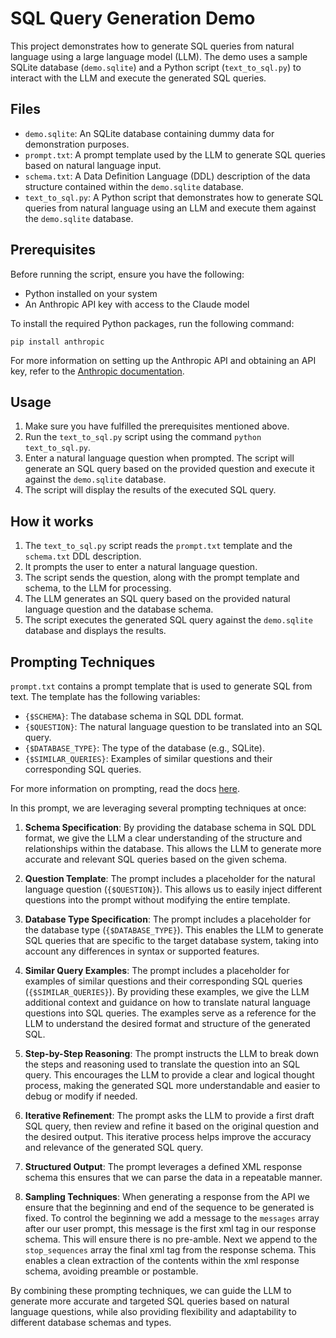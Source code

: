 # SQL Query Generation Demo

This project demonstrates how to generate SQL queries from natural language using a large language model (LLM). The demo uses a sample SQLite database (`demo.sqlite`) and a Python script (`text_to_sql.py`) to interact with the LLM and execute the generated SQL queries.

## Files

- `demo.sqlite`: An SQLite database containing dummy data for demonstration purposes. <br/>
- `prompt.txt`: A prompt template used by the LLM to generate SQL queries based on natural language input. <br/>
- `schema.txt`: A Data Definition Language (DDL) description of the data structure contained within the `demo.sqlite` database. <br/>
- `text_to_sql.py`: A Python script that demonstrates how to generate SQL queries from natural language using an LLM and execute them against the `demo.sqlite` database. <br/>

## Prerequisites

Before running the script, ensure you have the following:

- Python installed on your system
- An Anthropic API key with access to the Claude model

To install the required Python packages, run the following command:

```
pip install anthropic
```

For more information on setting up the Anthropic API and obtaining an API key, refer to the [Anthropic documentation](https://docs.anthropic.com/claude/reference/claude-on-amazon-bedrock).

## Usage

1. Make sure you have fulfilled the prerequisites mentioned above.
2. Run the `text_to_sql.py` script using the command `python text_to_sql.py`.
3. Enter a natural language question when prompted. The script will generate an SQL query based on the provided question and execute it against the `demo.sqlite` database.
4. The script will display the results of the executed SQL query.

## How it works

1. The `text_to_sql.py` script reads the `prompt.txt` template and the `schema.txt` DDL description.
2. It prompts the user to enter a natural language question.
3. The script sends the question, along with the prompt template and schema, to the LLM for processing.
4. The LLM generates an SQL query based on the provided natural language question and the database schema.
5. The script executes the generated SQL query against the `demo.sqlite` database and displays the results.

## Prompting Techniques

`prompt.txt` contains a prompt template that is used to generate SQL from text. The template has the following variables:
- `{$SCHEMA}`: The database schema in SQL DDL format. <br/>
- `{$QUESTION}`: The natural language question to be translated into an SQL query. <br/>
- `{$DATABASE_TYPE}`: The type of the database (e.g., SQLite). <br/>
- `{$SIMILAR_QUERIES}`: Examples of similar questions and their corresponding SQL queries. <br/>

For more information on prompting, read the docs [here](https://docs.anthropic.com/claude/docs/prompt-engineering).

In this prompt, we are leveraging several prompting techniques at once:

1. **Schema Specification**: By providing the database schema in SQL DDL format, we give the LLM a clear understanding of the structure and relationships within the database. This allows the LLM to generate more accurate and relevant SQL queries based on the given schema.

2. **Question Template**: The prompt includes a placeholder for the natural language question (`{$QUESTION}`). This allows us to easily inject different questions into the prompt without modifying the entire template.

3. **Database Type Specification**: The prompt includes a placeholder for the database type (`{$DATABASE_TYPE}`). This enables the LLM to generate SQL queries that are specific to the target database system, taking into account any differences in syntax or supported features.

4. **Similar Query Examples**: The prompt includes a placeholder for examples of similar questions and their corresponding SQL queries (`{$SIMILAR_QUERIES}`). By providing these examples, we give the LLM additional context and guidance on how to translate natural language questions into SQL queries. The examples serve as a reference for the LLM to understand the desired format and structure of the generated SQL.

5. **Step-by-Step Reasoning**: The prompt instructs the LLM to break down the steps and reasoning used to translate the question into an SQL query. This encourages the LLM to provide a clear and logical thought process, making the generated SQL more understandable and easier to debug or modify if needed.

6. **Iterative Refinement**: The prompt asks the LLM to provide a first draft SQL query, then review and refine it based on the original question and the desired output. This iterative process helps improve the accuracy and relevance of the generated SQL query.

7. **Structured Output**: The prompt leverages a defined XML response schema this ensures that we can parse the data in a repeatable manner.

8. **Sampling Techniques**: When generating a response from the API we ensure that the beginning and end of the sequence to be generated is fixed. To control the beginning we add a message to the `messages` array after our user prompt, this message is the first xml tag in our response schema. This will ensure there is no pre-amble. Next we append to the `stop_sequences` array the final xml tag from the response schema. This enables a clean extraction of the contents within the xml response schema, avoiding preamble or postamble.

By combining these prompting techniques, we can guide the LLM to generate more accurate and targeted SQL queries based on natural language questions, while also providing flexibility and adaptability to different database schemas and types.
